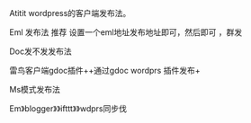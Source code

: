 Atitit wordpress的客户端发布法。

Eml 发布法 推荐
设置一个eml地址发布地址即可，然后即可  ，群发


Doc发不发发布法

雷鸟客户端gdoc插件++通过gdoc wordprs 插件发布+


Ms模式发布法





Em》blogger》》ifttt》》wdprs同步伐


